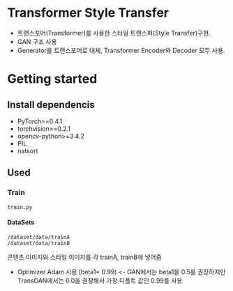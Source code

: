 # Transformer Style Transfer
 
- 트랜스포머(Transformer)를 사용한 스타일 트랜스퍼(Style Transfer)구현.
- GAN 구조 사용
- Generator를 트랜스포머로 대체, Transformer Encoder와 Decoder 모두 사용.


# Getting started

## Install dependencis
* PyTorch>=0.4.1
* torchvision>=0.2.1
* opencv-python>=3.4.2
* PIL
* natsort

## Used

### Train

    train.py


#### DataSets

    /dataset/data/trainA
    /dataset/data/trainB

콘텐츠 이미지와 스타일 이미지를 각 trainA, trainB에 넣어줌

- Optimizer Adam 사용 (beta1= 0.99) <- GAN에서는 beta1을 0.5를 권장하지만 TransGAN에서는 0.0을 권장해서 가장 디폴트 값인 0.99를 사용
